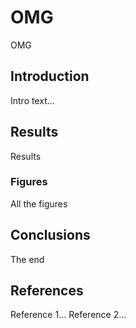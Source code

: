 # OMG
OMG

## Introduction
Intro text...

## Results
Results

### Figures
All the figures

## Conclusions
The end

## References
Reference 1...
Reference 2...
